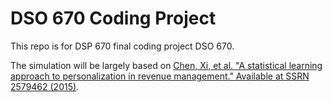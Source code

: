 # DSO 670 Coding Project

This repo is for DSP 670 final coding project DSO 670.

The simulation will be largely based on [Chen, Xi, et al. "A statistical learning approach to personalization in revenue management." Available at SSRN 2579462 (2015)](https://papers.ssrn.com/sol3/papers.cfm?abstract_id=2579462).